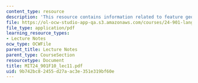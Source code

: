 ```yaml
---
content_type: resource
description: 'This resource contains information related to feature geometry. '
file: https://ol-ocw-studio-app-qa.s3.amazonaws.com/courses/24-901-language-and-its-structure-i-phonology-fall-2010/9b742bc82455d27aac3e351e319bf60e_MIT24_901F10_lec11.pdf
file_type: application/pdf
learning_resource_types:
- Lecture Notes
ocw_type: OCWFile
parent_title: Lecture Notes
parent_type: CourseSection
resourcetype: Document
title: MIT24_901F10_lec11.pdf
uid: 9b742bc8-2455-d27a-ac3e-351e319bf60e
---
```

